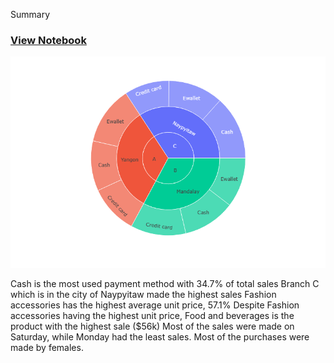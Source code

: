 Summary
### [View Notebook](https://nbviewer.org/github/MaryChianumba/Supermarket-Sales-Analysis/blob/main/SUPERMARKET_SALES_ANALYSIS.ipynb)
![](newplot2.png)

Cash is the most used payment method with 34.7% of total sales
Branch C which is in the city of Naypyitaw made the highest sales
Fashion accessories has the highest average unit price, 57.1%
Despite Fashion accessories having the highest unit price, Food and beverages is the product with the highest sale ($56k)
Most of the sales were made on Saturday, while Monday had the least sales.
Most of the purchases were made by females.
